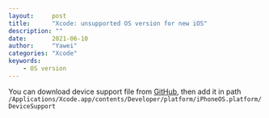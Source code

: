 ```yaml
---
layout:		post
title:		"Xcode: unsupported OS version for new iOS"
description: ""
date:		2021-06-10
author:		"Yawei"
categories: "Xcode"
keywords:
    - OS version
---
```


You can download device support file from [GitHub](https://github.com/iGhibli/iOS-DeviceSupport/tree/master/DeviceSupport), then add it in path `/Applications/Xcode.app/contents/Developer/platform/iPhoneOS.platform/DeviceSupport`